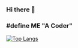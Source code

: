 ### Hi there 👋
### #define ME "A Coder"
<!--
**HarshPanchal18/HarshPanchal18** is a ✨ _special_ ✨ repository because its `README.md` (this file) appears on your GitHub profile.

Here are some ideas to get you started:

- 🔭 I’m currently working on ...
- 🌱 I’m currently learning ...
- 👯 I’m looking to collaborate on ...
- 🤔 I’m looking for help with ...
- 💬 Ask me about ...
- 📫 How to reach me: ...
- 😄 Pronouns: ...
- ⚡ Fun fact: ...

<p align="left"> <img src="https://komarev.com/ghpvc/?username=hashfx&label=Profile%20views&color=0e75b6&style=flat" alt="hashfx" /> </p> 


-->
[![Top Langs](https://github-readme-stats.vercel.app/api/top-langs/?username=HarshPanchal18&theme=react&custom_title=Most-Used-Languages)](https://github.com/hashfx/github-readme-stats) 

